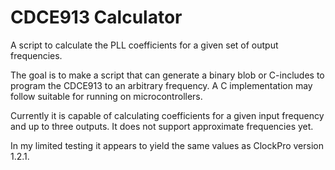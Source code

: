 # CDCE913 Calculator
A script to calculate the PLL coefficients for a given set of output frequencies.

The goal is to make a script that can generate a binary blob or C-includes to program the CDCE913 to an arbitrary frequency. A C implementation may follow suitable for running on microcontrollers.

Currently it is capable of calculating coefficients for a given input frequency and up to three outputs. It does not support approximate frequencies yet.

In my limited testing it appears to yield the same values as ClockPro version 1.2.1.